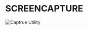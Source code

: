 # SCREENCAPTURE

![Captrue Utility](https://raw.githubusercontent.com/OpsTree/OpstreeUtils/rajiv/screencapture/images/capture.png)

